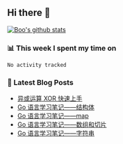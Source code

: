 ## Hi there 👋

[![Boo's github stats](https://github-readme-stats.vercel.app/api?username=0xAiKang)](https://github.com/anuraghazra/github-readme-stats)

<!-- [![Most Used Langs](https://github-readme-stats.vercel.app/api/top-langs/?username=0xAiKang)](https://github.com/anuraghazra/github-readme-stats) -->

### 📊 This week I spent my time on
<!--START_SECTION:waka-->

```text
No activity tracked
```

<!--END_SECTION:waka-->

### 📕 Latest Blog Posts
<!-- BLOG-POST-LIST:START -->
- [异或运算 XOR 快速上手](https://www.0x2beace.com/different-calculations-xor-rapid-skill/)
- [Go 语言学习笔记——结构体](https://www.0x2beace.com/go-language-study-notes-struct/)
- [Go 语言学习笔记——map](https://www.0x2beace.com/go-language-study-notes-map/)
- [Go 语言学习笔记——数组和切片](https://www.0x2beace.com/go-language-study-notes-array-and-slice/)
- [Go 语言学习笔记——字符串](https://www.0x2beace.com/go-language-study-notes-string/)
<!-- BLOG-POST-LIST:END -->

